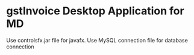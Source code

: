 # gstInvoice Desktop Application for MD
Use controlsfx.jar file for javafx.
Use MySQL connection file for database connection

